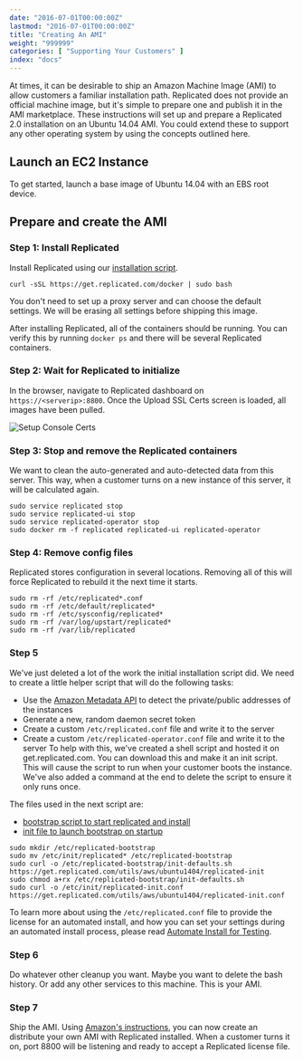 ```yaml
---
date: "2016-07-01T00:00:00Z"
lastmod: "2016-07-01T00:00:00Z"
title: "Creating An AMI"
weight: "999999"
categories: [ "Supporting Your Customers" ]
index: "docs"
---
```


At times, it can be desirable to ship an Amazon Machine Image (AMI) to allow customers a familiar installation path. 
Replicated does not provide an official machine image, but it's simple to prepare one and publish it in the AMI 
marketplace. These instructions will set up and prepare a Replicated 2.0 installation on an Ubuntu 14.04 AMI. You 
could extend these to support any other operating system by using the concepts outlined here.

## Launch an EC2 Instance

To get started, launch a base image of Ubuntu 14.04 with an EBS root device.

## Prepare and create the AMI

### Step 1: Install Replicated

Install Replicated using our [installation script](/docs/distributing-an-application/installing/).

```shell
curl -sSL https://get.replicated.com/docker | sudo bash
```

You don't need to set up a proxy server and can choose the default settings. We will be erasing all settings before 
shipping this image.

After installing Replicated, all of the containers should be running. You can verify this by running `docker ps` and 
there will be several Replicated containers.

### Step 2: Wait for Replicated to initialize

In the browser, navigate to Replicated dashboard on `https://<serverip>:8800`.  Once the Upload SSL Certs screen is loaded, all images have been pulled.

![Setup Console Certs](/images/post-screens/secure-the-console.png)

### Step 3: Stop and remove the Replicated containers

We want to clean the auto-generated and auto-detected data from this server. This way, when a customer turns on a new
instance of this server, it will be calculated again.

```shell
sudo service replicated stop
sudo service replicated-ui stop
sudo service replicated-operator stop
sudo docker rm -f replicated replicated-ui replicated-operator
```

### Step 4: Remove config files

Replicated stores configuration in several locations. Removing all of this will force Replicated to rebuild it the next 
time it starts.

```shell
sudo rm -rf /etc/replicated*.conf
sudo rm -rf /etc/default/replicated*
sudo rm -rf /etc/sysconfig/replicated*
sudo rm -rf /var/log/upstart/replicated*
sudo rm -rf /var/lib/replicated
```

### Step 5

We've just deleted a lot of the work the initial installation script did. We need to create a little helper script that will do 
the following tasks:

- Use the [Amazon Metadata API](http://docs.aws.amazon.com/AWSEC2/latest/UserGuide/ec2-instance-metadata.html) to detect the 
private/public addresses of the instances
- Generate a new, random daemon secret token
- Create a custom `/etc/replicated.conf` file and write it to the server
- Create a custom `/etc/replicated-operator.conf` file and write it to the server
To help with this, we've created a shell script and hosted it on get.replicated.com. You can download this and make it an init script. This 
will cause the script to run when your customer boots the instance. We've also added a command at the end to delete the script to ensure 
it only runs once.

The files used in the next script are:

* [bootstrap script to start replicated and install](https://get.replicated.com/utils/aws/ubuntu1404/replicated-init)
* [init file to launch bootstrap on startup](https://get.replicated.com/utils/aws/ubuntu1404/replicated-init.conf)

```shell
sudo mkdir /etc/replicated-bootstrap
sudo mv /etc/init/replicated* /etc/replicated-bootstrap
sudo curl -o /etc/replicated-bootstrap/init-defaults.sh https://get.replicated.com/utils/aws/ubuntu1404/replicated-init
sudo chmod a+rx /etc/replicated-bootstrap/init-defaults.sh
sudo curl -o /etc/init/replicated-init.conf https://get.replicated.com/utils/aws/ubuntu1404/replicated-init.conf
```

To learn more about using the `/etc/replicated.conf` file to provide the license for an automated install, and
how you can set your settings during an automated install process, please read 
[Automate Install for Testing](/docs/kb/developer-resources/automate-install/).

### Step 6

Do whatever other cleanup you want. Maybe you want to delete the bash history. Or add any other services to this machine. This is your AMI.

### Step 7

Ship the AMI. Using [Amazon's instructions](http://docs.aws.amazon.com/AWSEC2/latest/UserGuide/AMIs.html), you can now create an distribute 
your own AMI with Replicated installed. When a customer turns it on, port 8800 will be listening and ready to accept a Replicated license file.
